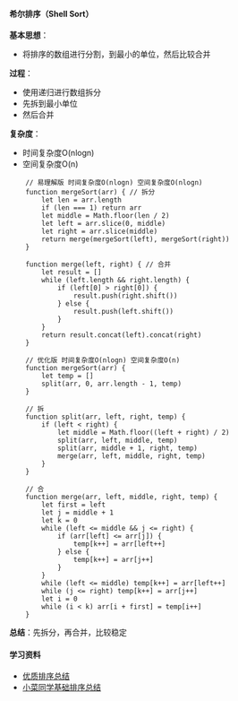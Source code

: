 #### 希尔排序（Shell Sort）

**基本思想**：
- 将排序的数组进行分割，到最小的单位，然后比较合并

**过程**：
- 使用递归进行数组拆分
- 先拆到最小单位
- 然后合并

**复杂度**：
- 时间复杂度O(nlogn)
- 空间复杂度O(n)

```
    // 易理解版 时间复杂度O(nlogn) 空间复杂度O(nlogn)
    function mergeSort(arr) { // 拆分
        let len = arr.length
        if (len === 1) return arr
        let middle = Math.floor(len / 2)
        let left = arr.slice(0, middle)
        let right = arr.slice(middle)
        return merge(mergeSort(left), mergeSort(right))
    }

    function merge(left, right) { // 合并
        let result = []
        while (left.length && right.length) {
            if (left[0] > right[0]) {
                result.push(right.shift())
            } else {
                result.push(left.shift())
            }
        }
        return result.concat(left).concat(right)
    }

    // 优化版 时间复杂度O(nlogn) 空间复杂度O(n)
    function mergeSort(arr) {
        let temp = []
        split(arr, 0, arr.length - 1, temp)
    }

    // 拆
    function split(arr, left, right, temp) {
        if (left < right) {
            let middle = Math.floor((left + right) / 2)
            split(arr, left, middle, temp)
            split(arr, middle + 1, right, temp)
            merge(arr, left, middle, right, temp)
        }
    }

    // 合
    function merge(arr, left, middle, right, temp) {
        let first = left
        let j = middle + 1
        let k = 0
        while (left <= middle && j <= right) {
            if (arr[left] <= arr[j]) {
                temp[k++] = arr[left++]
            } else {
                temp[k++] = arr[j++]
            }
        }
        while (left <= middle) temp[k++] = arr[left++]
        while (j <= right) temp[k++] = arr[j++]
        let i = 0
        while (i < k) arr[i + first] = temp[i++]
    }
```

**总结**：先拆分，再合并，比较稳定

#### 学习资料
- [优质排序总结](https://www.cnblogs.com/xiaohuiduan/p/11188304.html)
- [小菜同学基础排序总结](https://www.runoob.com/w3cnote/sort-algorithm-summary.html)
